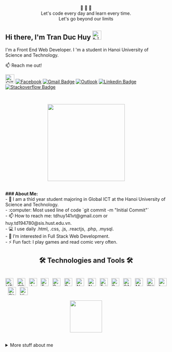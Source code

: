 <p align="center">
 💎 💎 💎 </br>
 Let's code every day and learn every time.<br>
 Let's go beyond our limits<br>
</p>

## Hi there, I'm Tran Duc Huy <img src="https://user-images.githubusercontent.com/1303154/88677602-1635ba80-d120-11ea-84d8-d263ba5fc3c0.gif" width="28px" height="28px" alt="hi">

I'm a Front End Web Developer. I 'm a student in Hanoi University of Science and Technology.

:mailbox: Reach me out!

<!-- [![Github Badge](https://img.shields.io/badge/github-%23121011.svg?style=for-the-badge&logo=github&logoColor=white)](https://github.com/cudhuy)  -->
<!-- [![GitHub followers](https://img.shields.io/github/followers/cudhuy?label=Follow&style=social)](https://github.com/cudhuy/?tab=follow)  -->
[<img src="https://pngimg.com/uploads/github/github_PNG30.png" alt="GITHUB FOLLOW" title="GITHUB" height="28"/>](https://github.com/cudhuy/?tab=follow)
[![Facebook](https://img.shields.io/badge/Facebook-%231877F2.svg?style=for-the-badge&logo=Facebook&logoColor=white)](https://www.facebook.com/tranhuy141/)
[![Gmail Badge](https://img.shields.io/badge/Gmail-D14836?style=for-the-badge&logo=gmail&logoColor=white)](mailto:tdhuy141@gmail.com)
[![Outlook](https://img.shields.io/badge/Microsoft_Outlook-0078D4?style=for-the-badge&logo=microsoft-outlook&logoColor=white)](mailto:huy.td194780@sis.hust.edu.vn)
[![Linkedin Badge](https://img.shields.io/badge/linkedin-%230077B5.svg?style=for-the-badge&logo=linkedin&logoColor=white)](https://www.linkedin.com/in/huy-tr%E1%BA%A7n-b7230b250/)
[![Stackoverflow Badge](https://img.shields.io/badge/-Stackoverflow-FE7A16?style=for-the-badge&logo=stack-overflow&logoColor=white)](https://stackoverflow.com/users/19986287/tr%e1%ba%a7n-huy)

<br>

<p align='center'>
  <a href="#"><img src="https://media.giphy.com/media/62PP2yEIAZF6g/giphy.gif" width="241"></a>
</p>
<br> 
<strong>### About Me:</strong> 
<br> - 🏦 I am a thỉd year student majoring in Global ICT at the Hanoi University of Science and Technology.
<br> -  :computer: Most used line of code `git commit -m "Initial Commit"`
<br> - 📫 How to reach me: tdhuy141vt@gmail.com or huy.td194780@sis.hust.edu.vn.
<br> - 💻 I use daily .html, .css, .js, .reactjs, .php, .mysql.
<br> - 👀 I’m interested in Full Stack Web Development. 
<br> - ⚡ Fun fact: I play games and read comic very often.

<h2 align="center">🛠 Technologies and Tools 🛠</h2>
<br>
<!-- https://simpleicons.org/ -->
<span><img src="https://img.shields.io/badge/HTML5-282C34?logo=html5&logoColor=E34F26" alt="HTML5 logo" title="HTML5" height="25" /></span>
&nbsp;
<span><img src="https://img.shields.io/badge/CSS3-282C34?logo=css3&logoColor=1572B6" alt="CSS3 logo" title="CSS3" height="25" /></span>
&nbsp;
<span><img src="https://img.shields.io/badge/JavaScript-282C34?logo=javascript&logoColor=F7DF1E" alt="JavaScript logo" title="JavaScript" height="25" /></span>
&nbsp;
<span><img src="https://img.shields.io/badge/TypeScript-282C34?logo=typescript&logoColor=3178C6" alt="TypeScript logo" title="TypeScript" height="25" /></span>
&nbsp;
<span><img src="https://img.shields.io/badge/ReactJS-282C34?logo=react&logoColor=61DAFB" alt="ReactJS logo" title="ReactJS" height="25" /></span>
&nbsp;
<span><img src="https://img.shields.io/badge/Redux-282C34?logo=redux&logoColor=764ABC" alt="Redux logo" title="Redux" height="25" /></span>
&nbsp;
<span><img src="https://img.shields.io/badge/Node.js-282C34?logo=node.js&logoColor=00F200" alt="Node.js logo" title="Node.js" height="25" /></span>
&nbsp;
<span><img src="https://img.shields.io/badge/Next.js-282C34?logo=Next.js&logoColor=00000" alt="Next.js logo" title="Next.js" height="25" /></span>
&nbsp;
<span><img src="https://img.shields.io/badge/Tailwind%20CSS-282C34?logo=tailwind-css&logoColor=38B2AC" alt="TailwindCSS logo" title="TailwindCSS" height="25" /></span>
&nbsp;
<span><img src="https://img.shields.io/badge/Bootstrap-282C34?logo=bootstrap&logoColor=7952B3" alt="Bootstrap logo" title="Bootstrap" height="25" /></span>
&nbsp;
<span><img src="https://img.shields.io/badge/Sass-282C34?logo=sass&logoColor=CC6699" alt="SASS logo" title="SASS" height="25" /></span>
&nbsp;
<span><img src="https://img.shields.io/badge/Mysql-282C34?logo=Mysql&logoColor=4479A1" alt="Mysql logo" title="Mysql" height="25" /></span>
&nbsp;
<span><img src="https://img.shields.io/badge/PHP-282C34?logo=PHP&logoColor=777BB4" alt="PHP logo" title="PHP" height="25" /></span>
&nbsp;
<span><img src="https://img.shields.io/badge/Laravel-282C34?logo=Laravel&logoColor=FF2D20" alt="Laravel logo" title="Laravel" height="25" /></span>
&nbsp;
<span><img src="https://img.shields.io/badge/Git-282C34?logo=Git&logoColor=F05032" alt="Git logo" title="Git" height="25" /></span>
&nbsp;
<span><img src="https://img.shields.io/badge/VS%20Code-282C34?logo=visual-studio-code&logoColor=007ACC" alt="Visual Studio Code logo" title="Visual Studio Code" height="25" /></span>
&nbsp;

<br>
<p align='center'>
  <a href="#"><img src="https://user-images.githubusercontent.com/1473072/33020417-45869a00-ce0f-11e7-9faa-368445d463f7.gif" width="100"></a>
</p>
<br>

<details>
<summary>
  More stuff about me
</summary>

<br >

</details>